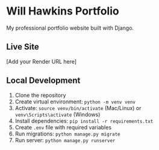 # Will Hawkins Portfolio

My professional portfolio website built with Django.

## Live Site

[Add your Render URL here]

## Local Development

1. Clone the repository
2. Create virtual environment: `python -m venv venv`
3. Activate: `source venv/bin/activate` (Mac/Linux) or `venv\Scripts\activate` (Windows)
4. Install dependencies: `pip install -r requirements.txt`
5. Create `.env` file with required variables
6. Run migrations: `python manage.py migrate`
7. Run server: `python manage.py runserver`
